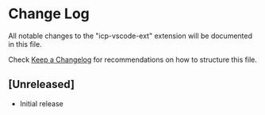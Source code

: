 # Change Log

All notable changes to the "icp-vscode-ext" extension will be documented in this file.

Check [Keep a Changelog](http://keepachangelog.com/) for recommendations on how to structure this file.

## [Unreleased]

-   Initial release
